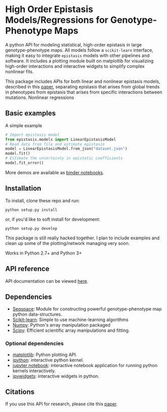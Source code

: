 # High Order Epistasis Models/Regressions for Genotype-Phenotype Maps

A python API for modeling statistical, high-order epistasis in large genotype-phenotype maps. All models follow a `scikit-learn` interface, making it easy to integrate `epistasis` models with other pipelines and software. It includes a plotting module built on matplotlib for visualizing high-order interactions and interactive widgets to simplify complex nonlinear fits.

This package includes APIs for both linear and nonlinear epistasis models, described in this [paper](), separating epistasis that arises from global trends in phenotypes from epistasis that arises from specific interactions between mutations. Nonlinear regressions

## Basic examples

A simple example
```python
# Import epistasis model
from epistasis.models import LinearEpistasisModel
# Read data from file and estimate epistasis
model = LinearEpistasisModel.from_json("dataset.json")
model.fit()
# Estimate the uncertainty in epistatic coefficients
model.fit_error()
```
More demos are available as [binder notebooks]().

## Installation

To install, clone these repo and run:

```python setup.py install```

or, if you'd like to soft install for development:

```python setup.py develop```

This package is still really hacked together. I plan to include examples and clean up some of the plotting/network managing very soon.

Works in Python 2.7+ and Python 3+

## API reference

API documentation can be viewed [here](http://epistasis.readthedocs.io/).

## Dependencies

* [Seqspace](https://github.com/harmslab/seqspace): Module for constructing powerful genotype-phenotype map python data-structures.
* [Scikit-learn](http://scikit-learn.org/stable/): Simple to use machine-learning algorithms
* [Numpy](http://www.numpy.org/): Python's array manipulation packaged
* [Scipy](http://www.scipy.org/): Efficient scientific array manipulations and fitting.

### Optional dependencies

* [matplotlib](): Python plotting API.
* [ipython](): interactive python kernel.
* [jupyter notebook](): interactive notebook application for running python kernels interactively.   
* [ipywidgets](): interactive widgets in python.

## Citations
If you use this API for research, please cite this [paper]().
